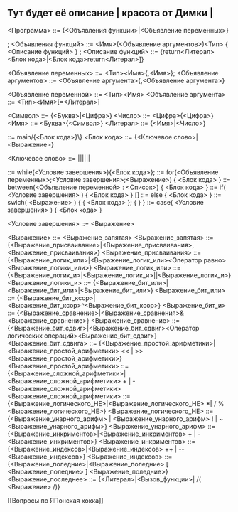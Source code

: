## Тут будет её описание | красота от Димки | <main>

<Программа> ::= {<Объявления функции>|<Объявление переменных>}<main>;
<Объявления функций> ::= <Имя>(<Объявление аргументов>)<Тип> \{ <Описание функций> \} ;
<Описание функций> ::= {return<Литерал><Блок кода>|<Блок кода>return<Литерал>]}

<Объявление переменных> ::= <Тип><Имя>{,<Имя>};
<Объявление аргументов> ::= <Объявление аргумента>{,<Объявление аргумента>}

<Объявление переменной> ::= <Тип><Имя>
<Объявление аргумента> ::= <Тип><Имя>[\=<Литерал>]

<Символ> ::= {<Буква>|<Цифра>}
<Число> ::= <Цифра>{<Цифра>}
<Имя> ::= <Буква>{<Символ>}
<Литерал> ::= {<Имя>|<Число>}

<main> ::= main/{<Блок кода>}\}
<Блок кода> ::= {<Ключевое слово>|<Выражение>}

<Ключевое слово> ::= <WHILE>|<FOR>|<BETWEEN>|<IF>|<SWITCH>|<ELSE>|<CASE>

<WHILE> ::= while(<Условие завершения>)\{<Блок кода>\};
<FOR> ::= for\(<Объявление переменных>;<Условие завершения>;<Выражение>\) \{ <Блок кода> \}
<BETWEEN> ::= between\(<Объявление переменной> : <Список>\) \{ <Блок кода> \}
<IF> ::= if\( <Условие завершения> \) \{ <Блок кода> \} [<ELSE>]
<ELSE> ::= else \{ <Блок кода> \}
<SWICH> ::= swich\( <Выражение> \) \{ <CASE> \{ <Блок кода> \}; { <CASE> } \}
<CASE> ::= case\( <Условие завершения> \) \{ <Блок кода> \}

<Условие завершения> ::= <Выражение>

<Выражение> ::= <Выражение_запятая>
<Выражение_запятая> ::= {<Выражение_присваивание>|<Выражение_присваивания>,<Выражение_присваивания>}
<Выражение_присваивания> ::= {<Выражение_логик_или>|<Выражение_логик_или><Оператор равно><Выражение_логики_или>}
<Выражение_логик_или> ::= {<Выражение_логик_и>|<Выражение_логик_и>\||<Выражение_логик_и>}
<Выражение_логики_и> ::= {<Выражение_бит_или>|<Выражение_бит_или>\|<Выражение_бит_или>}
<Выражение_бит_или> ::= {<Выражение_бит_ксор>|<Выражение_бит_ксор>\^<Выражение_бит_ксор>}
<Выражение_бит_и> ::= {<Выражение_сравнение>|<Выражение_сравнения>\&<Выражение_сравнение>}
<Выражение_сравнение> ::= {<Выражение_бит_сдвиг>|<Выражение_бит_сдвиг><Оператор логических операций><Выражение_бит_сдвиг>}
<Выражение_бит_сдвига> ::= {<Выражение_простой_арифметики>|<Выражение_простой_арифметики> \<< | \>> <Выражение_простой_арифметики>}
<Выражение_простой_арифметики> ::= {<Выражение_сложной_арифметики>|<Выражение_сложной_арифметики> \+ | \- <Выражение_сложной_арифметики>
<Выражение_сложной_арифметики> ::= {<Выражение_логического_НЕ>|<Выражение_логического_НЕ> \*| \/ \% <Выражение_логического_НЕ>}
<Выражение_логического_НЕ> ::= {<Выражение_унарного_арифм> | <Выражение_унарного_арифм> \! | \~ <Выражение_унарного_арифм>}
<Выражение_унарного_арифм> ::= {<Выражение_инкриментов>|<Выражение_инкриментов> \+ | \- <Выражение_инкриментов>}
<Выражение_инкриментов> ::=  {<Выражение_индексов>|<Выражение_индексов> \++ | \-- <Выражение_индексов>}
<Выражение_индексов> ::= {<Выражение_поледние>|<Выражение_поледние> \[ <Выражение_поледние> \] <Выражение_поледние>}
<Выражение_последнее> ::= {<Литерал>|<Вызов_функции>| /( <Выражение> /)}

[[Вопросы по ЯПонская хокка]]